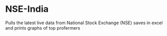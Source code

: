 # NSE-India
Pulls the latest live data from National Stock Exchange (NSE) saves in excel and prints graphs of top profermers
